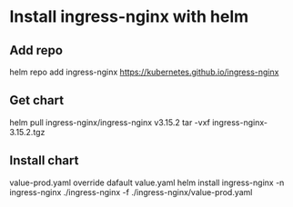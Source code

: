 # Install ingress-nginx with helm
## Add repo
helm repo add ingress-nginx https://kubernetes.github.io/ingress-nginx
## Get chart
helm pull ingress-nginx/ingress-nginx v3.15.2
tar -vxf ingress-nginx-3.15.2.tgz
## Install chart
value-prod.yaml override dafault value.yaml
helm install ingress-nginx -n ingress-nginx ./ingress-nginx -f ./ingress-nginx/value-prod.yaml